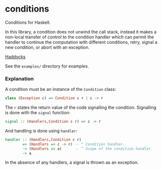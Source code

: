 conditions
=====

Conditions for Haskell.

In this library, a condition does not unwind the call stack, instead
it makes a non-local transfer of control to the condition handler
which can permit the handler to continue the computation with
different conditions, retry, signal a new condition, or abort with an
exception.

[Haddocks](http://chrisdone.com/conditions/Control-Condition.html)

See the `examples/` directory for examples.

### Explanation

A condition must be an instance of the `Condition` class:

``` haskell
class (Exception c) => Condition c r | c -> r
```

The `r` states the return value of the code signalling the
condition. Signalling is done with the `signal` function:

``` haskell
signal :: (Handlers,Condition c r) => c -> r
```

And handling is done using `handler`:

``` haskell
handler :: (Handlers,Condition c r)
        => (Handlers => c -> r) -- ^ Condition handler.
        -> (Handlers => a)      -- ^ Scope of the condition handler.
        -> a
```

In the absence of any handlers, a signal is thrown as an exception.
